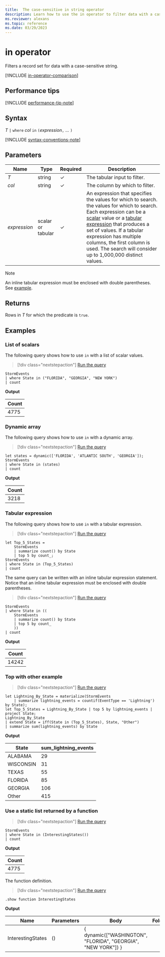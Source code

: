 ```yaml
---
title:  The case-sensitive in string operator
description: Learn how to use the in operator to filter data with a case-sensitive string.
ms.reviewer: alexans
ms.topic: reference
ms.date: 03/29/2023
---
```

# in operator

Filters a record set for data with a case-sensitive string.

[!INCLUDE [in-operator-comparison](../../includes/in-operator-comparison.md)]

## Performance tips

[!INCLUDE [performance-tip-note](../../includes/performance-tip-note.md)]

## Syntax

*T* `|` `where` *col* `in` `(`*expression*`,` ... `)`

[!INCLUDE [syntax-conventions-note](../../includes/syntax-conventions-note.md)]

## Parameters

| Name | Type | Required | Description |
|--|--|--|--|
| *T* | string | &check; | The tabular input to filter.|
| *col* | string | &check; | The column by which to filter.|
| *expression* | scalar or tabular | &check; | An expression that specifies the values for which to search. the values for which to search. Each expression can be a [scalar](scalar-data-types/index.md) value or a [tabular expression](tabularexpressionstatements.md) that produces a set of values. If a tabular expression has multiple columns, the first column is used. The search will consider up to 1,000,000 distinct values.|

> [!NOTE]
> An inline tabular expression must be enclosed with double parentheses. See [example](#tabular-expression).

## Returns

Rows in *T* for which the predicate is `true`.

## Examples  

### List of scalars

The following query shows how to use `in` with a list of scalar values.

> [!div class="nextstepaction"]
> <a href="https://dataexplorer.azure.com/clusters/help/databases/Samples?query=H4sIAAAAAAAAAwsuyS/KdS1LzSspVuCqUSjPSC1KVQguSSxJVcjMU9BQcvPxD/J0cVTSUVByd/UPcvcEM/1cwxUi/YO8lTRBmpLzS/NKAJNAy9pJAAAA" target="_blank">Run the query</a>

```kusto
StormEvents 
| where State in ("FLORIDA", "GEORGIA", "NEW YORK") 
| count
```

**Output**

|Count|
|---|
|4775|  

### Dynamic array

The following query shows how to use `in` with a dynamic array.

> [!div class="nextstepaction"]
> <a href="https://dataexplorer.azure.com/clusters/help/databases/Samples?query=H4sIAAAAAAAAA8tJLVEoLkksSS1WsFVIqcxLzM1M1ohWd/PxD/J0cVTXUVB3DPFx9AvxdFYI9g8N8QCJuLv6B7l7OqrHalpzBZfkF+W6lqXmlRQrcNUolGekFqUqBIMMVMjMU9CAGK0JlEnOL80rAQDj7kmUbgAAAA==" target="_blank">Run the query</a>

```kusto
let states = dynamic(['FLORIDA', 'ATLANTIC SOUTH', 'GEORGIA']);
StormEvents 
| where State in (states)
| count
```

**Output**

|Count|
|---|
|3218|

### Tabular expression

The following query shows how to use `in` with a tabular expression.

> [!div class="nextstepaction"]
> <a href="https://dataexplorer.azure.com/clusters/help/databases/Samples?query=H4sIAAAAAAAAA8tJLVEIyS+IN40PLkksSS1WsFXg5VIAguCS/KJc17LUvJJiiECNQnFpbm5iUWZVqkJyfmleiYamQlKlAlgbTEVJfoGCKUgUrCDeGmgWkjlAXo1CeUZqUSpEl0JmnoIGsuWaYBVgvQBWFNNCmAAAAA==" target="_blank">Run the query</a>

```kusto
let Top_5_States = 
    StormEvents
    | summarize count() by State
    | top 5 by count_; 
StormEvents 
| where State in (Top_5_States) 
| count
```

The same query can be written with an inline tabular expression statement. Notice that an inline tabular expression must be enclosed with double parentheses.

> [!div class="nextstepaction"]
> <a href="https://dataexplorer.azure.com/clusters/help/databases/Samples?query=H4sIAAAAAAAAAwsuyS/KdS1LzSspVuDlqlEoz0gtSlUILkksSVXIzFPQ0ODlUgCCYIQyiECNQnFpbm5iUWZVqkJyfmleiYamQlIlRCNMRUl+gYIpSBSsIB4irKkJtgcsBAD4wHSifQAAAA==" target="_blank">Run the query</a>

```kusto
StormEvents 
| where State in ((
    StormEvents
    | summarize count() by State
    | top 5 by count_
    )) 
| count
```

**Output**

|Count|
|---|
|14242|  

### Top with other example

> [!div class="nextstepaction"]
> <a href="https://dataexplorer.azure.com/clusters/help/databases/Samples?query=H4sIAAAAAAAAA22PPQuDMBCG9/yKFxcVXJ3EpdCt0EF3sfaqKZpIPEst/vhGpVZqs+Tg7nk/amKcZFmxkqrMDkOWcM6EGI39jMxr+SIvYW2a44MUdwL2jej6psmN3aFeYZoPLFroXrG8eTORDq2Vi+GuLq6Py4DZx49EbQOkus3CxXni/+QZwbpFOIE7wxGt0XcqeNGMIPYCYgQ9mdQVn37SBlxmqeBtE/jBchTAOXNFxvHFtrCdvN8M30ZvE2wmM1ABAAA=" target="_blank">Run the query</a>

```kusto
let Lightning_By_State = materialize(StormEvents
    | summarize lightning_events = countif(EventType == 'Lightning') by State);
let Top_5_States = Lightning_By_State | top 5 by lightning_events | project State; 
Lightning_By_State
| extend State = iff(State in (Top_5_States), State, "Other")
| summarize sum(lightning_events) by State 
```

**Output**

| State     | sum_lightning_events |
|-----------|----------------------|
| ALABAMA   | 29                   |
| WISCONSIN | 31                   |
| TEXAS     | 55                   |
| FLORIDA   | 85                   |
| GEORGIA   | 106                  |
| Other     | 415                  |

### Use a static list returned by a function

> [!div class="nextstepaction"]
> <a href="https://dataexplorer.azure.com/clusters/help/databases/Samples?query=H4sIAAAAAAAAAwsuyS/KdS1LzSspVuCqUSjPSC1KVQguSSxJVcjMU9DwzCsBChSXZOalgwWLNTQ1QeqS80vzSgAtnqHrPAAAAA==" target="_blank">Run the query</a>

```kusto
StormEvents 
| where State in (InterestingStates()) 
| count
```

**Output**

|Count|
|---|
|4775|  

The function definition.

> [!div class="nextstepaction"]
> <a href="https://dataexplorer.azure.com/clusters/help/databases/Samples?query=H4sIAAAAAAAAA9MrzsgvV0grzUsuyczPU/DMK0ktSi0uycxLDy5JLEktBgBVrDk7IAAAAA==" target="_blank">Run the query</a>

```kusto
.show function InterestingStates
```

**Output**

|Name|Parameters|Body|Folder|DocString|
|---|---|---|---|---|
|InterestingStates|()|{ dynamic(["WASHINGTON", "FLORIDA", "GEORGIA", "NEW YORK"]) }
